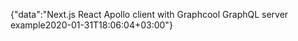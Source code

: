 {"data":"Next.js React Apollo client with Graphcool GraphQL server example2020-01-31T18:06:04+03:00"}
